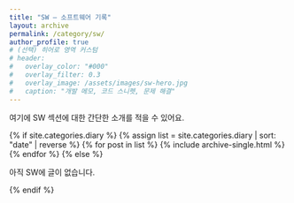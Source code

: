 ```yaml
---
title: "SW — 소프트웨어 기록"
layout: archive
permalink: /category/sw/
author_profile: true
# (선택) 히어로 영역 커스텀
# header:
#   overlay_color: "#000"
#   overlay_filter: 0.3
#   overlay_image: /assets/images/sw-hero.jpg
#   caption: "개발 메모, 코드 스니펫, 문제 해결"
---
```


여기에 SW 섹션에 대한 간단한 소개를 적을 수 있어요.

{% if site.categories.diary %}
  {% assign list = site.categories.diary | sort: "date" | reverse %}
  {% for post in list %}
    {% include archive-single.html %}
  {% endfor %}
{% else %}
  <p>아직 SW에 글이 없습니다.</p>
{% endif %}

